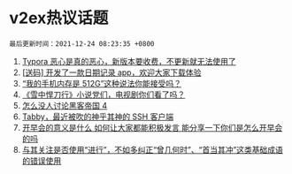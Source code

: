 # v2ex热议话题

`最后更新时间：2021-12-24 08:23:35 +0800`

1. [Typora 恶心是真的恶心，新版本要收费，不更新就无法使用了](https://www.v2ex.com/t/823909)
1. [[送码] 开发了一款日期记录 app，欢迎大家下载体验](https://www.v2ex.com/t/823987)
1. [“我的手机内存是 512G”这种说法你能接受吗？](https://www.v2ex.com/t/824040)
1. [《雪中悍刀行》小说党们，电视剧你们看了吗？](https://www.v2ex.com/t/823892)
1. [怎么没人讨论黑客帝国 4](https://www.v2ex.com/t/823897)
1. [Tabby，最近被吹的神乎其神的 SSH 客户端](https://www.v2ex.com/t/824004)
1. [开早会的意义是什么 如何让大家都能积极发言 能分享一下你们是怎么开早会的吗](https://www.v2ex.com/t/823927)
1. [与其关注是否使用“进行”，不如多纠正“曾几何时”、“首当其冲”这类基础成语的错误使用](https://www.v2ex.com/t/823891)

